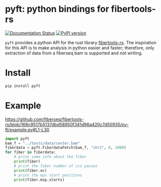 # pyft: python bindings for fibertools-rs
[![Documentation Status](https://readthedocs.org/projects/py-ft/badge/?version=latest)](https://py-ft.readthedocs.io/en/latest/?badge=latest)
[![PyPI version](https://badge.fury.io/py/pyft.svg)](https://badge.fury.io/py/pyft)

`pyft` provides a python API for the rust library [fibertools-rs](https://github.com/fiberseq/fibertools-rs). The inspiration for this API is to make analysis in python easier and faster; therefore, only extraction of data from a fiberseq bam is supported and not writing. 

# Install
```bash
pip install pyft
```


# Example
https://github.com/fiberseq/fibertools-rs/blob/168c9517b5137dbd58950f341d96a420c7d50935/py-ft/example.py#L1-L30

```python
import pyft
bam_f = "../tests/data/center.bam"
fiberdata = pyft.FiberdataFetch(bam_f, "chr1", 0, 1000)
for fiber in fiberdata:
    # print some info about the fiber
    print(fiber)
    # print the fiber number of ccs passes
    print(fiber.ec)    
    # print the mps start positions
    print(fiber.msp.starts)    
```